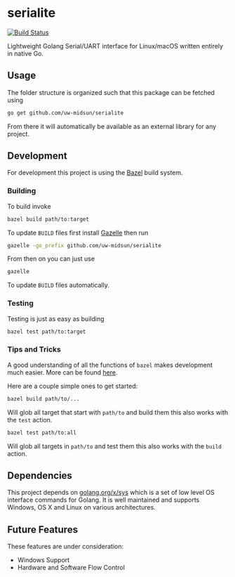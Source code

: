 # serialite

[![Build Status](https://travis-ci.org/uw-midsun/serialite.png)](https://travis-ci.org/uw-midsun/serialite)

Lightweight Golang Serial/UART interface for Linux/macOS written entirely in
native Go.

## Usage

The folder structure is organized such that this package can be fetched using

```bash
go get github.com/uw-midsun/serialite
```

From there it will automatically be available as an external library for any
project.

## Development

For development this project is using the [Bazel](https://bazel.build/versions/master/docs/install.html)
build system. 

### Building

To build invoke

```bash
bazel build path/to:target
```

To update `BUILD` files first install [Gazelle](https://github.com/bazelbuild/rules_go/tree/master/go/tools/gazelle)
then run

```bash
gazelle -go_prefix github.com/uw-midsun/serialite
```

From then on you can just use

```bash
gazelle
```

To update `BUILD` files automatically.

### Testing

Testing is just as easy as building

```bash
bazel test path/to:target
```

### Tips and Tricks

A good understanding of all the functions of `bazel` makes development much
easier. More can be found [here](https://bazel.build/versions/master/docs/bazel-user-manual.html).

Here are a couple simple ones to get started:

```bash
bazel build path/to/...
```

Will glob all target that start with `path/to` and build them this also works
with the `test` action.

```bash
bazel test path/to:all
```

Will glob all targets in `path/to` and test them this also works with the 
`build` action.

## Dependencies

This project depends on [golang.org/x/sys](https://godoc.org/golang.org/x/sys)
which is a set of low level OS interface commands for Golang. It is well
maintained and supports Windows, OS X and Linux on various architectures.

## Future Features

These features are under consideration:

*   Windows Support
*   Hardware and Software Flow Control  
 
